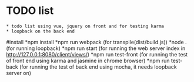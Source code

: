 # TODO list 
	* todo list using vue, jquery on front and for testing karma 
	* loopback on the back end 
#install 
	*npm install
	*npm run webpack (for transpile(dist/build.js))
	*node . (for running loopback) 
	*npm run start (for running the web server index in http://127.0.0.1:8080/client/views/)
	*npm run test-front (for running the test of front end using karma and jasmine in chrome browser)
	*npm run test-back (for running the test of back end using mocha, it needs loopback server on)

